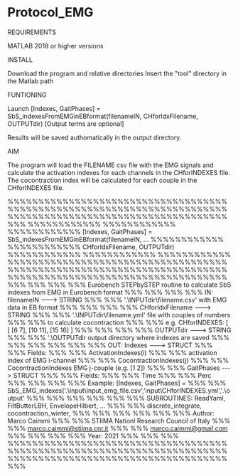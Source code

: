 # Protocol_EMG

REQUIREMENTS

MATLAB 2018 or higher versions

INSTALL

Download the program and relative directories
Insert the "tool" directory in the Matlab path

FUNTIONING

Launch [Indexes, GaitPhases] = SbS_indexesFromEMGinEBformat(filenameIN, CHforIdxFilename, OUTPUTdir) 
[Output terms are optional]

Results will be saved authomatically in the output directory.

AIM

The program will load the FILENAME csv file with the EMG signals and calculate the activation indexes for each channels in the CHforINDEXES file.
The cocontraction index will be calculated for each couple in the CHforINDEXES file.

%%%%%%%%%%%%%%%%%%%%%%%%%%%%%%%%%%%%%%%%%%%%%%%%%%%%%%%%%%%%%%%%%%%%%%%%%%%%%%%%%%%%%%%%%%%%%%%%%%%%%%%%%%%%%%%
%%%%%%%%%%%%                                                                                       %%%%%%%%%%%%
%%%%%%%%%%%%  [Indexes, GaitPhases] = SbS_indexesFromEMGinEBformat(filenameIN, ...                 %%%%%%%%%%%%
%%%%%%%%%%%%                          CHforIdxFilename, OUTPUTdir)                                 %%%%%%%%%%%%
%%%%%%%%%%%%                                                                                       %%%%%%%%%%%%
%%%%%%%%%%%%%%%%%%%%%%%%%%%%%%%%%%%%%%%%%%%%%%%%%%%%%%%%%%%%%%%%%%%%%%%%%%%%%%%%%%%%%%%%%%%%%%%%%%%%%%%%%%%%%%%
%%%                                                                                                         %%%
%%%         Eurobench STEPbySTEP routine to calculate SbS indexes from EMG in Eurobench format              %%%
%%%                                                                                                         %%%
%%%         IN:     filenameIN          --->    STRING                                                      %%%
%%%                                             '.\INPUTdir\filename.csv' with EMG data in EB format        %%%
%%%                                                                                                         %%%
%%%                 CHforIdxFilename    --->    STRING                                                      %%%
%%%                                             '.\INPUTdir\filename.yml' file with couples of numbers      %%%
%%%                                             to calculate cocontraction                                  %%%
%%%                                             e.g. CHforINDEXES: [ [ [6 7], [10 11], [15 16] ]            %%%
%%%													    %%%
%%%                 OUTPUTdir           --->    STRING                                                      %%%
%%%                                             '.\OUTPUTdir output directory where indexes are saved       %%% 
%%%                                                                                                         %%%
%%%                                                                                                         %%%
%%%         OUT:    Indexes             --->    STRUCT                                                      %%%
%%%                                             Fields:                                                     %%%
%%%                                                     ActivationIndexes(i)                                %%%
%%%                                                     	activation index of EMG i-channel           %%%
%%%                                                     CocontractionIndexes(j)                             %%%
%%%                                                         CocontractionIndexes EMG j-couple (e.g. [1 2])  %%%
%%%                 GaitPhases          --->    STRUCT                                                      %%%
%%%                                             Fields:                                                     %%%
%%%                                                     Time                                                %%%
%%%                                                     Perc                                                %%%
%%%                                                                                                         %%%
%%%         Example:    [Indexes, GaitPhases] =                                                             %%%
%%%                     SbS_EMG_indexes('.\input\input_emg_file.csv','input\CHforINDEXES.yml','.\output\'   %%%
%%%                                                                                                         %%%
%%%                                                                                                         %%%
%%%         SUBROUTINES:            ReadYaml, FiltButterLBH, EnvelopeHilbert, ...               	    %%%
%%%                                 discrete_integrate, cocontraction_winter, 				    %%%
%%%                                                                                                         %%%
%%%                                                                                                         %%%
%%%         Author:     Marco Caimmi                                                                        %%%
%%%                     STIIMA Nationl Research Council of Italy                                            %%%
%%%                     marco.caimmi@stiima.cnr.it                                                          %%%
%%%                     marco.caimmi@gmail.com                                                              %%%
%%%                                                                                                         %%%
%%%         Year:       2021                                                                                %%%
%%%                                                                                                         %%%
%%%%%%%%%%%%%%%%%%%%%%%%%%%%%%%%%%%%%%%%%%%%%%%%%%%%%%%%%%%%%%%%%%%%%%%%%%%%%%%%%%%%%%%%%%%%%%%%%%%%%%%%%%%%%%%

